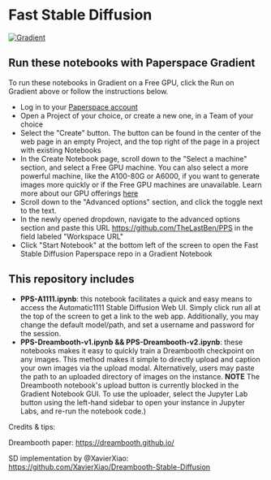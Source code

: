 # Fast Stable Diffusion

[![Gradient](https://assets.paperspace.io/img/gradient-badge.svg)](https://console.paperspace.com/github/TheLastBen/PPS?machine=Free-GPU)

## Run these notebooks with Paperspace Gradient

To run these notebooks in Gradient on a Free GPU, click the Run on Gradient above or follow the instructions below.

- Log in to your [Paperspace account](https://console.paperspace.com)
- Open a Project of your choice, or create a new one, in a Team of your choice
- Select the "Create" button. The button can be found in the center of the web page in an empty Project, and the top right of the page in a project with existing Notebooks
- In the Create Notebook page, scroll down to the "Select a machine" section, and select a Free GPU machine. You can also select a more powerful machine, like the A100-80G or A6000, if you want to generate images more quickly or if the Free GPU machines are unavailable. Learn more about our GPU offerings [here](https://docs.paperspace.com/gradient/machines/)
- Scroll down to the "Advanced options" section, and click the toggle next to the text.
- In the newly opened dropdown, navigate to the advanced options section and paste this URL https://github.com/TheLastBen/PPS in the field labeled "Workspace URL"
- Click "Start Notebook" at the bottom left of the screen to open the Fast Stable Diffusion Paperspace repo in a Gradient Notebook

## This repository includes

- **PPS-A1111.ipynb**: this notebook facilitates a quick and easy means to access the Automatic1111 Stable Diffusion Web UI. Simply click run all at the top of the screen to get a link to the web app. Additionally, you may change the default model/path, and set a username and password for the session.
- **PPS-Dreambooth-v1.ipynb && PPS-Dreambooth-v2.ipynb**: these notebooks makes it easy to quickly train a Dreambooth checkpoint on any images. This method makes it simple to directly upload and caption your own images via the upload modal. Alternatively, users may paste the path to an uploaded directory of images on the instance.
  **NOTE** The Dreambooth notebook's upload button is currently blocked in the Gradient Notebook GUI. To use the uploader, select the Jupyter Lab button using the left-hand sidebar to open your instance in Jupyter Labs, and re-run the notebook code.)

Credits & tips:

Dreambooth paper: https://dreambooth.github.io/

SD implementation by @XavierXiao: https://github.com/XavierXiao/Dreambooth-Stable-Diffusion
